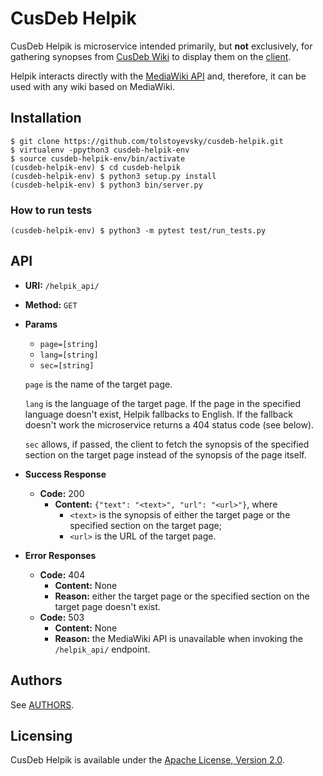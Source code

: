 # CusDeb Helpik

CusDeb Helpik is microservice intended primarily, but **not** exclusively, for gathering synopses from [CusDeb Wiki](http://wiki.cusdeb.com) to display them on the [client](https://github.com/tolstoyevsky/cusdeb-web-client).

Helpik interacts directly with the [MediaWiki API](https://mediawiki.org/wiki/API:Main_page) and, therefore, it can be used with any wiki based on MediaWiki.

## Installation

```
$ git clone https://github.com/tolstoyevsky/cusdeb-helpik.git
$ virtualenv -ppython3 cusdeb-helpik-env
$ source cusdeb-helpik-env/bin/activate
(cusdeb-helpik-env) $ cd cusdeb-helpik
(cusdeb-helpik-env) $ python3 setup.py install
(cusdeb-helpik-env) $ python3 bin/server.py
```

### How to run tests

```
(cusdeb-helpik-env) $ python3 -m pytest test/run_tests.py
```

## API

* **URI:** `/helpik_api/`
* **Method:** `GET`
* **Params**
  * `page=[string]`
  * `lang=[string]`
  * `sec=[string]`

  `page` is the name of the target page.

  `lang` is the language of the target page. If the page in the specified language doesn't exist, Helpik fallbacks to English. If the fallback doesn't work the microservice returns a 404 status code (see below).

  `sec` allows, if passed, the client to fetch the synopsis of the specified section on the target page instead of the synopsis of the page itself.
* **Success Response**
  * **Code:** 200
    * **Content:** `{"text": "<text>", "url": "<url>"}`, where
      * `<text>` is the synopsis of either the target page or the specified section on the target page;
      * `<url>` is the URL of the target page.
* **Error Responses**
  * **Code:** 404
    * **Content:** None
    * **Reason:** either the target page or the specified section on the target page doesn't exist.
  * **Code:** 503
    * **Content:** None
    * **Reason:** the MediaWiki API is unavailable when invoking the `/helpik_api/` endpoint.

## Authors

See [AUTHORS](AUTHORS.md).

## Licensing

CusDeb Helpik is available under the [Apache License, Version 2.0](LICENSE).

